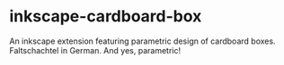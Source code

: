 inkscape-cardboard-box
======================

An inkscape extension featuring parametric design of cardboard boxes. Faltschachtel in German. And yes, parametric!
